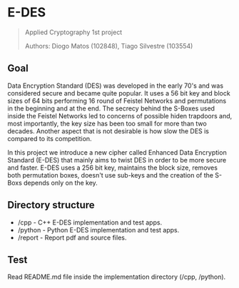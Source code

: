 # E-DES
> Applied Cryptography 1st project
> 
> Authors: Diogo Matos (102848), Tiago Silvestre (103554)

## Goal
Data Encryption Standard (DES) was developed in the early 70's and was considered secure and became quite popular. It uses a 56 bit key and block sizes of 64 bits performing 
16 round of Feistel Networks and permutations in the beginning and at the end. The secrecy behind the S-Boxes used inside the Feistel Networks led to concerns of possible
hiden trapdoors and, most importantly, the key size has been too small for more than two decades. Another
aspect that is not desirable is how slow the DES is compared to its competition.

In this project we introduce a new cipher called Enhanced Data Encryption Standard (E-DES) that mainly aims to twist DES in order to be more secure and faster. 
E-DES uses a 256 bit key, maintains the block size, removes both permutation boxes, doesn't use sub-keys and the creation of the S-Boxs depends only on the key.

## Directory structure

- /cpp - C++ E-DES implementation and test apps.
- /python - Python E-DES implementation and test apps.
- /report - Report pdf and source files.

## Test

Read README.md file inside the implementation directory (/cpp, /python).
